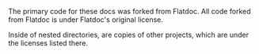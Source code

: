 The primary code for these docs was forked from Flatdoc. All code forked from Flatdoc is under Flatdoc's original license.

Inside of nested directories, are copies of other projects, which are under the licenses listed there.

